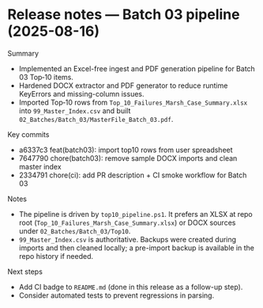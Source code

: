 # Release notes — Batch 03 pipeline (2025-08-16)

Summary

- Implemented an Excel-free ingest and PDF generation pipeline for Batch 03 Top‑10 items.
- Hardened DOCX extractor and PDF generator to reduce runtime KeyErrors and missing-column issues.
- Imported Top‑10 rows from `Top_10_Failures_Marsh_Case_Summary.xlsx` into `99_Master_Index.csv` and built `02_Batches/Batch_03/MasterFile_Batch_03.pdf`.

Key commits

- a6337c3 feat(batch03): import top10 rows from user spreadsheet
- 7647790 chore(batch03): remove sample DOCX imports and clean master index
- 2334791 chore(ci): add PR description + CI smoke workflow for Batch 03

Notes

- The pipeline is driven by `top10_pipeline.ps1`. It prefers an XLSX at repo root (`Top_10_Failures_Marsh_Case_Summary.xlsx`) or DOCX sources under `02_Batches/Batch_03/Top10`.
- `99_Master_Index.csv` is authoritative. Backups were created during imports and then cleaned locally; a pre-import backup is available in the repo history if needed.

Next steps

- Add CI badge to `README.md` (done in this release as a follow-up step).
- Consider automated tests to prevent regressions in parsing.

